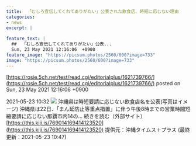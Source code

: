 ```yaml
---
title:  「むしろ宣伝してくれてありがたい」公表された飲食店、時短に応じない理由  
categories:
- news
excerpt: |
  
feature_text: |
  ##  「むしろ宣伝してくれてありがたい」公表...
  Sun, 23 May 2021 12:16:06  +0900
feature_image: "https://picsum.photos/2560/600?image=733"
image: "https://picsum.photos/2560/600?image=733"
---
```


[https://rosie.5ch.net/test/read.cgi/editorialplus/1621739766/](https://rosie.5ch.net/test/read.cgi/editorialplus/1621739766/)
posted on Sun, 23 May 2021 12:16:06  +0900

<!--more-->

2021-05-23 10:32 ![](https://contents.oricon.co.jp/upimg/article/3/1523/1523250/detail/img400/14713575103312d5b012f946bfc20aef6f80febfdaeafb20c5a8d4f6087b3804.jpg) 沖縄県は時短要請に応じない飲食店名を公表(写真はイメージ) 沖縄県は22日、「まん延防止等重点措置」に伴う午後8時までの営業時間短縮要請に応じない那覇市内14の... 続きを読む（外部サイト） [https://this.kiji.is/769014169414123520](https://this.kiji.is/769014169414123520) 提供元：沖縄タイムス＋プラス (最終更新：2021-05-23 10:47)
